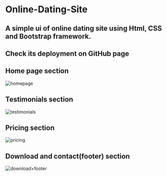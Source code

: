 # Online-Dating-Site

## A simple ui of online dating site using Html, CSS and Bootstrap framework.

## Check its deployment on GitHub page

## Home page section
![homepage](https://github.com/shubhampatel2610/Online-Dating-Site/assets/105007678/56c5b7da-ec01-4905-a3fa-c4c71ff9a159)

## Testimonials section
![testimonials](https://github.com/shubhampatel2610/Online-Dating-Site/assets/105007678/685a53eb-7086-4e59-b7f1-99dfdf1433b3)

## Pricing section
![pricing](https://github.com/shubhampatel2610/Online-Dating-Site/assets/105007678/9b97fc10-fb4f-4b62-91be-def8317958c9)

## Download and contact(footer) section
![download+footer](https://github.com/shubhampatel2610/Online-Dating-Site/assets/105007678/e34f560a-3ce9-4ca8-851e-fc636f4edbfb)
